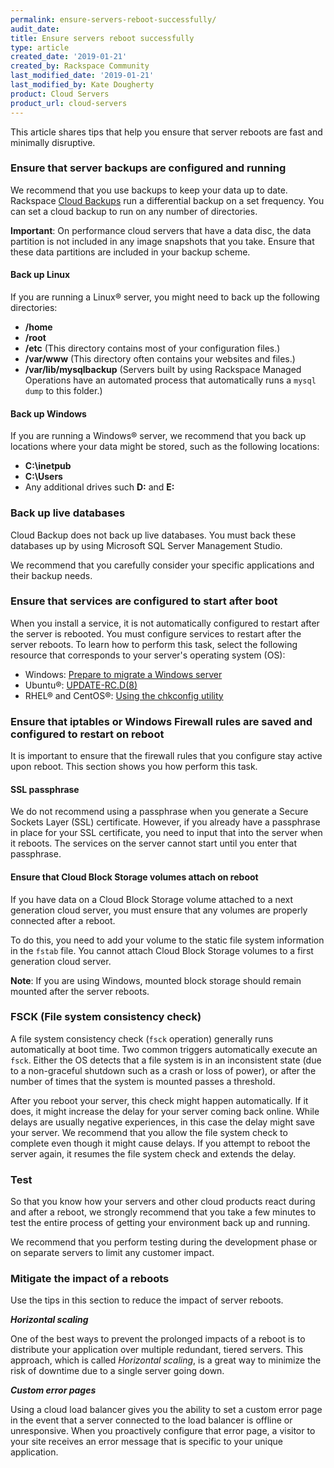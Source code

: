 ```yaml
---
permalink: ensure-servers-reboot-successfully/
audit_date:
title: Ensure servers reboot successfully
type: article
created_date: '2019-01-21'
created_by: Rackspace Community
last_modified_date: '2019-01-21'
last_modified_by: Kate Dougherty
product: Cloud Servers
product_url: cloud-servers
---
```


This article shares tips that help you ensure that server reboots are fast
and minimally disruptive.

### Ensure that server backups are configured and running

We recommend that you use backups to keep your data up to date. Rackspace
[Cloud Backups](https://www.rackspace.com/en-us/cloud/backup) run a
differential backup on a set frequency. You can set a cloud backup to run
on any number of directories.

**Important**: On performance cloud servers that have a data disc, the data
partition is not included in any image snapshots that you take. Ensure that
these data partitions are included in your backup scheme.

#### Back up Linux

If you are running a Linux&reg; server, you might need to back up the
following directories:

- **/home**
- **/root**
- **/etc** (This directory contains most of your configuration files.)
- **/var/www** (This directory often contains your websites and files.)
- **/var/lib/mysqlbackup** (Servers built by using Rackspace Managed
  Operations have an automated process that automatically runs a `mysql dump`
  to this folder.)

#### Back up Windows

If you are running a Windows&reg; server, we recommend that you back up
locations where your data might be stored, such as the following locations:

- **C:\inetpub**
- **C:\Users**
- Any additional drives such **D:** and **E:**

### Back up live databases

Cloud Backup does not back up live databases. You must back these databases up
by using Microsoft SQL Server Management Studio.

We recommend that you carefully consider your specific applications and their
backup needs.

### Ensure that services are configured to start after boot

When you install a service, it is not automatically configured to restart
after the server is rebooted. You must configure services to restart after the
server reboots. To learn how to perform this task, select the following
resource that corresponds to your server's operating system (OS):

- Windows: [Prepare to migrate a Windows server](https://support.rackspace.com/how-to/prepare-to-migrate-a-windows-server/#ensureAutoStart)
- Ubuntu&reg;: [UPDATE-RC.D(8)](https://manpages.debian.org/wheezy/sysv-rc/update-rc.d.8.en.html)
- RHEL&reg; and CentOS&reg;: [Using the chkconfig utility](https://access.redhat.com/documentation/en-us/red_hat_enterprise_linux/6/html/deployment_guide/s2-services-chkconfig)

### Ensure that iptables or Windows Firewall rules are saved and configured to restart on reboot

It is important to ensure that the firewall rules that you configure stay
active upon reboot. This section shows you how perform this task.

#### SSL passphrase

We do not recommend using a passphrase when you generate a Secure Sockets
Layer (SSL) certificate. However, if you already have a passphrase in place
for your SSL certificate, you need to input that into the server when it
reboots. The services on the server cannot start until you enter that
passphrase.

#### Ensure that Cloud Block Storage volumes attach on reboot

If you have data on a Cloud Block Storage volume attached to a next generation
cloud server, you must ensure that any volumes are properly connected after a
reboot.

To do this, you need to add your volume to the static file system information
in the `fstab` file. You cannot attach Cloud Block Storage volumes to a first
generation cloud server.

**Note**: If you are using Windows, mounted block storage should remain
mounted after the server reboots.

### FSCK (File system consistency check)

A file system consistency check (`fsck` operation) generally runs
automatically at boot time.  Two common triggers automatically
execute an `fsck`. Either the OS detects that a file system is in an
inconsistent state (due to a non-graceful shutdown such as a crash or loss of
power), or after the number of times that the system is mounted passes a
threshold.

After you reboot your server, this check might happen automatically.  If it
does, it might increase the delay for your server coming back online. While
delays are usually negative experiences, in this case the delay might save
your server. We recommend that you allow the file system check to complete
even though it might cause delays. If you attempt to reboot the server again,
it resumes the file system check and extends the delay.

### Test

So that you know how your servers and other cloud products react during and after a reboot, we strongly recommend that you take a few minutes to test the entire process
of getting your environment back up and running.

We recommend that you perform testing during the development phase or on
separate servers to limit any customer impact.

### Mitigate the impact of a reboots

Use the tips in this section to reduce the impact of server reboots.

***Horizontal scaling***

One of the best ways to prevent the prolonged impacts of a reboot is to distribute
your application over multiple redundant, tiered servers. This approach, which
is called _Horizontal scaling_, is a great way to minimize the risk of
downtime due to a single server going down.

***Custom error pages***

Using a cloud load balancer gives you the ability to set a custom error page
in the event that a server connected to the load balancer is offline or
unresponsive. When you proactively configure that error page, a visitor to
your site receives an error message that is specific to your unique
application.
